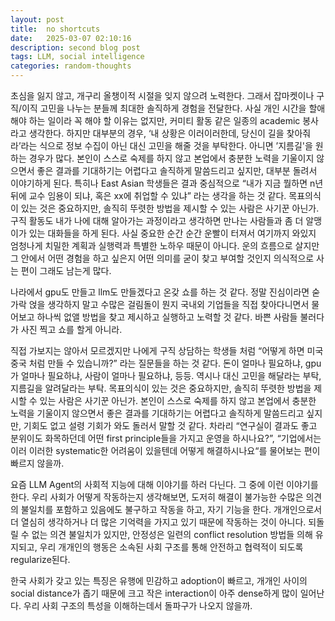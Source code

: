 ```yaml
---
layout: post
title:  no shortcuts
date:   2025-03-07 02:10:16
description: second blog post
tags: LLM, social intelligence
categories: random-thoughts
---
```


초심을 잃지 않고, 개구리 올챙이적 시절을 잊지 않으려 노력한다. 그래서 잡마켓이나 구직/이직 고민을 나누는 분들께 최대한 솔직하게 경험을 전달한다. 사실 개인 시간을 할애해야 하는 일이라 꼭 해야 할 이유는 없지만, 커미티 활동 같은 일종의 academic 봉사라고 생각한다. 하지만 대부분의 경우, ‘내 상황은 이러이러한데, 당신이 길을 찾아줘라’라는 식으로 정보 수집이 아닌 대신 고민을 해줄 것을 부탁한다. 아니면 ’지름길'을 원하는 경우가 많다. 본인이 스스로 숙제를 하지 않고 본업에서 충분한 노력을 기울이지 않으면서 좋은 결과를 기대하기는 어렵다고 솔직하게 말씀드리고 싶지만, 대부분 돌려서 이야기하게 된다. 특히나 East Asian 학생들은 결과 중심적으로 “내가 지금 뭘하면 n년 뒤에 교수 임용이 되냐, 혹은 xx에 취업할 수 있냐” 라는 생각을 하는 것 같다. 목표의식이 있는 것은 중요하지만, 솔직히 뚜렷한 방법을 제시할 수 있는 사람은 사기꾼 아닌가. 구직 활동도 내가 나에 대해 알아가는 과정이라고 생각하면 만나는 사람들과 좀 더 알맹이가 있는 대화들을 하게 된다. 사실 중요한 순간 순간 운빨이 터져서 여기까지 와있지 엄청나게 치밀한 계획과 실행력과 특별한 노하우 때문이 아니다. 운의 흐름으로 살지만 그 안에서 어떤 경험을 하고 싶은지 어떤 의미를 굳이 찾고 부여할 것인지 의식적으로 사는 편이 그래도 남는게 많다.

나라에서 gpu도 만들고 llm도 만들겠다고 온갖 쇼를 하는 것 같다. 정말 진심이라면 숟가락 얹을 생각하지 말고 수많은 걸림돌이 뭔지 국내외 기업들을 직접 찾아다니면서 물어보고 하나씩 없앨 방법을 찾고 제시하고 실행하고 노력할 것 같다. 바쁜 사람들 불러다가 사진 찍고 쇼를 할게 아니라. 

직접 가보지는 않아서 모르겠지만 나에게 구직 상담하는 학생들 처럼 “어떻게 하면 미국 중국 처럼 만들 수 있습니까?” 라는 질문들을 하는 것 같다. 돈이 얼마나 필요하냐, gpu가 얼마나 필요하냐, 사람이 얼마나 필요하냐, 등등. 역시나 대신 고민을 해달라는 부탁, 지름길을 알려달라는 부탁. 목표의식이 있는 것은 중요하지만, 솔직히 뚜렷한 방법을 제시할 수 있는 사람은 사기꾼 아닌가. 본인이 스스로 숙제를 하지 않고 본업에서 충분한 노력을 기울이지 않으면서 좋은 결과를 기대하기는 어렵다고 솔직하게 말씀드리고 싶지만, 기회도 없고 설령 기회가 와도 돌러서 말할 것 같다. 차라리 “연구실이 결과도 좋고 분위이도 화목하던데 어떤 first principle들을 가지고 운영을 하시나요?”, “기업에서는 이러 이러한 systematic한 어려움이 있을텐데 어떻게 해결하시나요“를 물어보는 편이 빠르지 않을까. 

요즘 LLM Agent의 사회적 지능에 대해 이야기를 하러 다닌다. 그 중에 이런 이야기를 한다. 우리 사회가 어떻게 작동하는지 생각해보면, 도저히 해결이 불가능한 수많은 의견의 불일치를 포함하고 있음에도 불구하고 작동을 하고, 자기 기능을 한다. 개개인으로서 더 열심히 생각하거나 더 많은 기억력을 가지고 있기 때문에 작동하는 것이 아니다. 되돌릴 수 없는 의견 불일치가 있지만, 안정성은 일련의 conflict resolution 방법들 의해 유지되고, 우리 개개인의 행동은 소속된 사회 구조를 통해 안전하고 협력적이 되도록 regularize된다.

한국 사회가 갖고 있는 특징은 유행에 민감하고 adoption이 빠르고, 개개인 사이의 social distance가 좁기 때문에 크고 작은 interaction이 아주 dense하게 많이 일어난다. 우리 사회 구조의 특성을 이해하는데서 돌파구가 나오지 않을까. 
